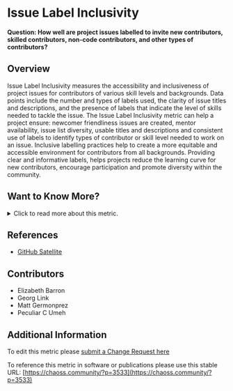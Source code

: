 # Issue Label Inclusivity

**Question: How well are project issues labelled to invite new contributors, skilled contributors, non-code contributors, and other types of contributors?**


## Overview
Issue Label Inclusivity measures the accessibility and inclusiveness of project issues for contributors of various skill levels and backgrounds. Data points include the number and types of labels used, the clarity of issue titles and descriptions, and the presence of labels that indicate the level of skills needed to tackle the issue. The Issue Label Inclusivity metric can help a project ensure: newcomer friendliness issues are created, mentor availability, issue list diversity, usable titles and descriptions and consistent use of labels to identify types of contributor or skill level needed to work on an issue.
Inclusive labelling practices help to create a more equitable and accessible environment for contributors from all backgrounds. Providing clear and informative labels, helps  projects reduce the learning curve for new contributors, encourage participation and promote diversity within the community.


## Want to Know More?

<span markdown="1"><details>
<summary>Click to read more about this metric.</summary>

### Data Collection Strategies

- Identify the published list of issue labels used for each project
   - *General labels*:
      - Presence of labels to identify general needs of  “Feature”, “Bug”, and “Documentation” label”, a “Front End”, and a “Back End” label in the project’s list of labels and in the issue list (labels in use)
   - *Inclusive labels*:
     - Newcomer friendly ones look for (*newcomer*, *good first issue*) in the project’s list of labels and in the issue list (labels in use)
     - Mentor friendly ones look for (*mentor*) in the project’s list of labels and in the issue list (labels in use)

  - *Skill labels*:
     - Presence of labels to identify skills needed (e.g, Java, Python, HTML, machine learning) in the project’s list of labels and in the issue list (labels in use)

- Observe the frequency of each label used across issues in a project

  
### Filters

- Type of label
- Type of repository
- Age of open issue
- Number of open issues
- Date an issue was opened
- Code-related issues vs. documentation-related issues

### Visualization

![grimoire lab example #1](https://raw.githubusercontent.com/chaoss/wg-dei/main/focus-areas/project-and-community/images/issue-label-inclusivity_grimoire-lab-viz-example1.png)

![grimoire lab example #2](https://raw.githubusercontent.com/chaoss/wg-dei/main/focus-areas/project-and-community/images/issue-label-inclusivity_grimoire-lab-viz-example2.png)


![example labels from kubernetes project](https://raw.githubusercontent.com/chaoss/wg-dei/main/focus-areas/project-and-community/images/issue-label-inclusivity_kubernetes-labels-example.png)

From: https://github.com/kubernetes/kubernetes/labels

</details></span>


## References
- [GitHub Satellite](https://githubsatellite.com/)


## Contributors
* Elizabeth Barron
* Georg Link
* Matt Germonprez
* Peculiar C Umeh


## Additional Information
To edit this metric please [submit a Change Request here](https://github.com/chaoss/wg-diversity-inclusion/blob/master/focus-areas/project-and-community/issue-label-inclusivity.md)

To reference this metric in software or publications please use this stable URL: [https://chaoss.community/?p=3533](https://chaoss.community/?p=3533)

<!-- # For groupings in the knowledge base
Context tags: Platform
Keyword tags: label, inclusivity, first contribution, task assignment
→ 
